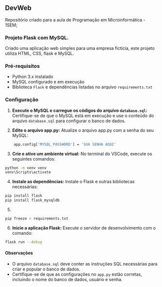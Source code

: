 ## DevWeb
Repositório criado para a aula de Programação em Microinformática - 1SEM;

### Projeto Flask com MySQL.
Criado uma aplicação web simples para uma empresa fictícia, este projeto utiliza HTML, CSS, flask e MySQL.

### Pré-requisitos

- Python 3.x instalado
- MySQL configurado e em execução
- Biblioteca `Flask` e dependências listadas no arquivo `requirements.txt`

### Configuração

1. **Execute o MySQL e carregue os códigos do arquivo `database.sql`:**  
Certifique-se de que o MySQL está em execução e use o conteúdo do arquivo `database.sql` para configurar o banco de dados.  

2. **Edite o arquivo app.py:**
Atualize o arquivo app.py com a senha do seu MySQL:

```bash 
    app.config['MYSQL_PASSWORD'] = 'SUA SENHA AQUI'
```

3. **Crie e ative um ambiente virtual:**
No terminal do VSCode, execute os seguintes comandos:

```bash
python -m venv venv
venv\Scripts\activate
```

4. **Instale as dependências:**
Instale o Flask e outras bibliotecas necessárias:

```bash
pip install flask
pip install flask_mysqldb
```

5. 
```bash
pip freeze > requirements.txt
```

6. **Inicie a aplicação Flask:**
Execute o servidor de desenvolvimento com o comando:

```bash
flask run --debug
```

#### Observações
- O arquivo `database.sql` deve conter as instruções SQL necessárias para criar e popular o banco de dados.
- Certifique-se de que as configurações no `app.py` estão corretas, incluindo o nome do banco de dados, usuário e senha.
